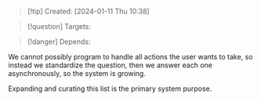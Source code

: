 
>[!tip] Created: [2024-01-11 Thu 10:38]

>[!question] Targets: 

>[!danger] Depends: 

We cannot possibly program to handle all actions the user wants to take, so instead we standardize the question, then we answer each one asynchronously, so the system is growing.

Expanding and curating this list is the primary system purpose.